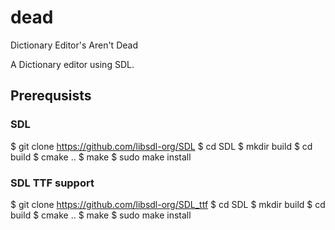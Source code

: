 # dead

Dictionary Editor's Aren't Dead

A Dictionary editor using SDL.

## Prerequsists

### SDL

$ git clone https://github.com/libsdl-org/SDL
$ cd SDL
$ mkdir build
$ cd build
$ cmake ..
$ make
$ sudo make install


### SDL TTF support

$ git clone https://github.com/libsdl-org/SDL_ttf
$ cd SDL
$ mkdir build
$ cd build
$ cmake ..
$ make
$ sudo make install

